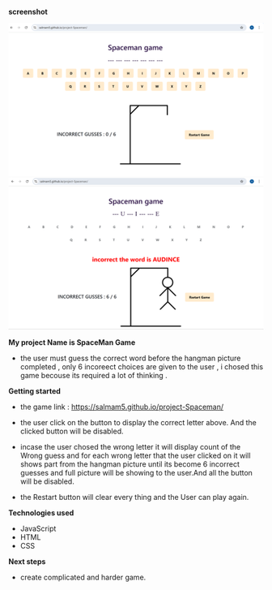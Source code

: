 
**screenshot**

![pic](./Pic%201.png)
![pic](./Pic%202.png)

**My project Name is SpaceMan Game**

- the user must guess the correct word before the hangman picture completed , only 6 incoreect choices are given to the user , i chosed this game becouse its required a lot of thinking .



**Getting started**

- the game link : https://salmam5.github.io/project-Spaceman/
 
 - the user click on the button to display the correct letter above. And the clicked button will be disabled. 
  
 - incase the user chosed the wrong letter it will  display count of the Wrong guess and for each wrong letter that the user clicked on it will shows part from the hangman picture until its become 6 incorrect guesses and full picture will be showing to the user.And all the button will be disabled.

 - the Restart button will clear every thing and the User can play again.

**Technologies used**
- JavaScript
- HTML 
-  CSS

**Next steps**
 - create complicated and harder game.
 